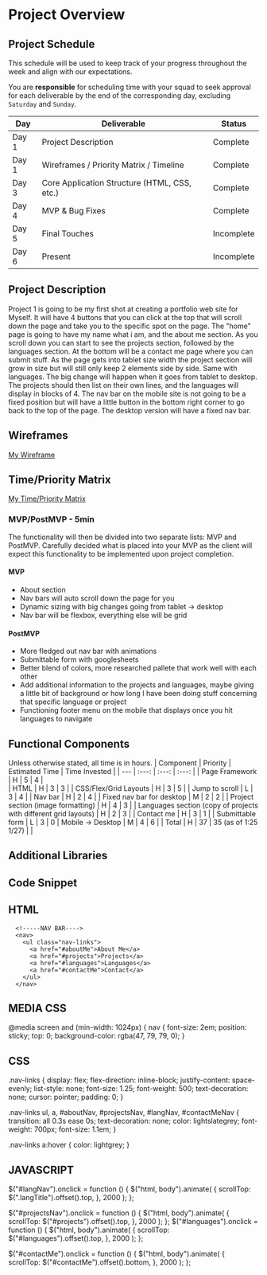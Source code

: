 # Project Overview

## Project Schedule

This schedule will be used to keep track of your progress throughout the week and align with our expectations.  

You are **responsible** for scheduling time with your squad to seek approval for each deliverable by the end of the corresponding day, excluding `Saturday` and `Sunday`.

|  Day | Deliverable | Status
|---|---| ---|
|Day 1| Project Description | Complete
|Day 1| Wireframes / Priority Matrix / Timeline | Complete
|Day 3| Core Application Structure (HTML, CSS, etc.) | Complete
|Day 4| MVP & Bug Fixes | Complete
|Day 5| Final Touches | Incomplete
|Day 6| Present | Incomplete


## Project Description

Project 1 is going to be my first shot at creating a portfolio web site for Myself. It will have 4  buttons that you can click at the top that will scroll down the page and take you to the specific spot on the page. The "home" page is going to have my name what i am, and the about me section. As you scroll down you can start to see the projects section, followed by the languages section. At the bottom will be a contact me page where you can submit stuff. As the page gets into tablet size width the project section will grow in size but will still only keep 2 elements side by side. Same with languages. The big change will happen when it goes from tablet to desktop. The projects should then list on their own lines, and the languages will display in blocks of 4. The nav bar on the mobile site is not going to be a fixed position but will have a little button in the bottom right corner to go back to the top of the page. The desktop version will have a fixed nav bar. 

## Wireframes

[My Wireframe](https://wireframepro.mockflow.com/view/MNedeyL86h)

## Time/Priority Matrix 

[My Time/Priority Matrix](https://imgur.com/a/KHGX5yl)

### MVP/PostMVP - 5min

The functionality will then be divided into two separate lists: MVP and PostMVP. Carefully decided what is placed into your MVP as the client will expect this functionality to be implemented upon project completion.  

#### MVP

- About section
- Nav bars will auto scroll down the page for you
- Dynamic sizing with big changes going from tablet -> desktop
- Nav bar will be flexbox, everything else will be grid

#### PostMVP 

- More fledged out nav bar with animations
- Submittable form with googlesheets
- Better blend of colors, more researched pallete that work well with each other 
- Add additional information to the projects and languages, maybe giving a little bit of background or how long I have been doing stuff concerning that specific language or project
- Functioning footer menu on the mobile that displays once you hit languages to navigate
## Functional Components

Unless otherwise stated, all time is in hours.
| Component | Priority | Estimated Time | Time Invested |
| --- | :---: |  :---: | :---: | 
| Page Framework | H | 5 | 4 |  
| HTML | H | 3 | 3 | 
| CSS/Flex/Grid Layouts | H | 3 | 5 |
| Jump to scroll | L | 3 | 4 |
| Nav bar | H | 2 | 4 |
| Fixed nav bar for desktop | M | 2 | 2 |
| Project section (image formatting) | H | 4 | 3 |
| Languages section (copy of projects with different grid layouts) | H | 2 | 3 |
| Contact me | H | 3 | 1 |
| Submittable form | L | 3 | 0
| Mobile -> Desktop | M | 4 | 6 |
| Total | H | 37 | 35 (as of 1:25 1/27) | |

## Additional Libraries



## Code Snippet

## HTML
      <!-----NAV BAR---->
      <nav>
        <ul class="nav-links">
          <a href="#aboutMe">About Me</a>
          <a href="#projects">Projects</a>
          <a href="#languages">Languages</a>
          <a href="#contactMe">Contact</a>
        </ul>
      </nav>

## MEDIA CSS
@media screen and (min-width: 1024px) {
  nav {
    font-size: 2em;
    position: sticky;
    top: 0;
    background-color: rgba(47, 79, 79, 0);
  }
## CSS
.nav-links {
  display: flex;
  flex-direction: inline-block;
  justify-content: space-evenly;
  list-style: none;
  font-size: 1.25;
  font-weight: 500;
  text-decoration: none;
  cursor: pointer;
  padding: 0;
}

.nav-links ul,
a,
#aboutNav,
#projectsNav,
#langNav,
#contactMeNav {
  transition: all 0.3s ease 0s;
  text-decoration: none;
  color: lightslategrey;
  font-weight: 700px;
  font-size: 1.1em;
}

.nav-links a:hover {
  color: lightgrey;
}
## JAVASCRIPT
$("#langNav").onclick = function () {
  $("html, body").animate(
    {
      scrollTop: $(".langTitle").offset().top,
    },
    2000
  );
};

$("#projectsNav").onclick = function () {
  $("html, body").animate(
    {
      scrollTop: $("#projects").offset().top,
    },
    2000
  );
};
$("#languages").onclick = function () {
  $("html, body").animate(
    {
      scrollTop: $("#languages").offset().top,
    },
    2000
  );
};

$("#contactMe").onclick = function () {
  $("html, body").animate(
    {
      scrollTop: $("#contactMe").offset().bottom,
    },
    2000
  );
};